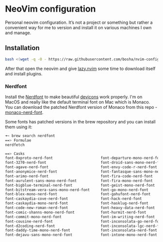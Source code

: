 # NeoVim configuration

Personal neovim configuration. It’s not a project or something but rather a convenient way for me to version and install it on various machines I own and manage.

## Installation

```bash
bash <(wget -q -O - https://raw.githubusercontent.com/bosha/nvim-config/master/install.sh)
```

After that open the neovim and give [lazy.nvim](https://github.com/folke/lazy.nvim) some time to download itself and install plugins.

### Nerdfont

Install the [Nerdfont](https://www.nerdfonts.com) to make beautiful [devicons](https://github.com/nvim-tree/nvim-web-devicons) work properly. I'm on MacOS and really like the default terminal font on Mac which is Monaco. You can download the patched Nerdfont version of Monaco from this repo - [monaco-nerd-font](https://github.com/thep0y/monaco-nerd-font).

Some fonts has patched versions in the brew repository and you can install them using it:

```bash
➜~ brew search nerdfont
==> Formulae
nerdfetch

==> Casks
font-0xproto-nerd-font                      font-departure-mono-nerd-font               font-iosevka-nerd-font                      font-profont-nerd-font
font-3270-nerd-font                         font-droid-sans-mono-nerd-font              font-iosevka-term-nerd-font                 font-proggy-clean-tt-nerd-font
font-agave-nerd-font                        font-envy-code-r-nerd-font                  font-iosevka-term-slab-nerd-font            font-recursive-mono-nerd-font
font-anonymice-nerd-font                    font-fantasque-sans-mono-nerd-font          font-jetbrains-mono-nerd-font ✔             font-roboto-mono-nerd-font
font-arimo-nerd-font                        font-fira-code-nerd-font                    font-lekton-nerd-font                       font-sauce-code-pro-nerd-font
font-aurulent-sans-mono-nerd-font           font-fira-mono-nerd-font                    font-liberation-nerd-font                   font-shure-tech-mono-nerd-font
font-bigblue-terminal-nerd-font             font-geist-mono-nerd-font                   font-lilex-nerd-font                        font-space-mono-nerd-font
font-bitstream-vera-sans-mono-nerd-font     font-go-mono-nerd-font                      font-m+-nerd-font                           font-symbols-only-nerd-font
font-blex-mono-nerd-font                    font-gohufont-nerd-font                     font-martian-mono-nerd-font                 font-terminess-ttf-nerd-font
font-caskaydia-cove-nerd-font               font-hack-nerd-font                         font-meslo-lg-nerd-font                     font-tinos-nerd-font
font-caskaydia-mono-nerd-font               font-hasklug-nerd-font                      font-monaspace-nerd-font                    font-ubuntu-mono-nerd-font ✔
font-code-new-roman-nerd-font               font-heavy-data-nerd-font                   font-monocraft-nerd-font                    font-ubuntu-nerd-font
font-comic-shanns-mono-nerd-font            font-hurmit-nerd-font                       font-monofur-nerd-font                      font-ubuntu-sans-nerd-font
font-commit-mono-nerd-font                  font-im-writing-nerd-font                   font-monoid-nerd-font                       font-victor-mono-nerd-font
font-cousine-nerd-font                      font-inconsolata-go-nerd-font               font-mononoki-nerd-font                     font-zed-mono-nerd-font
font-d2coding-nerd-font                     font-inconsolata-lgc-nerd-font              font-noto-nerd-font                         netron
font-daddy-time-mono-nerd-font              font-inconsolata-nerd-font                  font-open-dyslexic-nerd-font
font-dejavu-sans-mono-nerd-font             font-intone-mono-nerd-font                  font-overpass-nerd-font
```
